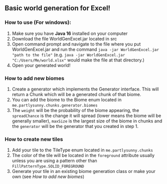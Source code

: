 ## Basic world generation for Excel!
### How to use (For windows):
1. Make sure you have **Java 16** installed on your computer
2. Download the file WorldGenExcel.jar located in src
3. Open command prompt and navigate to the file where you put WorldGenExcel.jar and run the command `java -jar WorldGenExcel.jar "path to the file"` (e.g. `java -jar WorldGenExcel.jar "C:/Users/Me/world.xlsx"` would make the file at that directory.)
4. Open your generated world!

### How to add new biomes
1. Create a generator which implements the Generator interface. This will return a Chunk which will be a generated chunk of that biome.
2. You can add the biome to the Biome enum located in `me.partlysunny.chunks.generator.biomes`
3. The `weight` will be the probability of the biome appearing, the `spreadChance` is the change it will spread (lower means the biome will be generally smaller), `maxSize` is the largest size of the biome in chunks and the `generator` will be the generator that you created in step 1.

### How to create new tiles
1. Add your tile to the TileType enum located in `me.partlysunny.chunks`
2. The color of the tile will be located in the `foreground` attribute usually unless you are using a pattern other than `FillPatternType.SOLID_FOREGROUND`
3. Generate your tile in an existing biome generation class or make your own (see *How to add new biomes*)